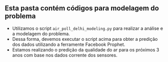 ## Esta pasta contém códigos para modelagem do problema

- Utilizamos o script `air_poll_delhi_modeling.py` para realizar a análise e a modelagem do problema.
- Dessa forma, devemos executar o script acima para obter a predição dos dados utilizando a ferramente Facebook Prophet.
- Estamos realizando o predição da qualidade do ar para os próximos 3 anos com base nos dados corrente dos sensores.